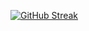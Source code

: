 
[![GitHub Streak](https://github-readme-streak-stats.herokuapp.com?user=Lucas-L&theme=dark)](https://git.io/streak-stats)



